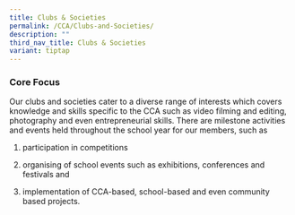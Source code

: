 ```yaml
---
title: Clubs & Societies
permalink: /CCA/Clubs-and-Societies/
description: ""
third_nav_title: Clubs & Societies
variant: tiptap
---
```

<h3>Core Focus</h3>
<p>Our clubs and societies cater to a diverse range of interests which covers
knowledge and skills specific to the CCA such as video filming and editing,
photography and even entrepreneurial skills. There are milestone activities
and events held throughout the school year for our members, such as</p>
<ol data-tight="true" class="tight">
<li>
<p>participation in competitions</p>
</li>
<li>
<p>organising of school events such as exhibitions, conferences and festivals
and</p>
</li>
<li>
<p>implementation of CCA-based, school-based and even community based projects.</p>
</li>
</ol>
<p></p>